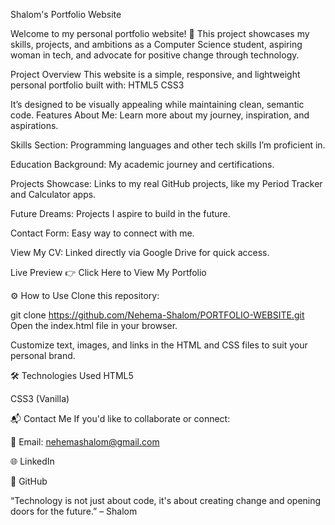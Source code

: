  Shalom's Portfolio Website
 
Welcome to my personal portfolio website! 🎀 This project showcases my skills, projects, and ambitions as a Computer Science student, aspiring woman in tech, and advocate for positive change through technology.

Project Overview
This website is a simple, responsive, and lightweight personal portfolio built with:
HTML5
CSS3

It’s designed to be visually appealing while maintaining clean, semantic code.
 Features
About Me: Learn more about my journey, inspiration, and aspirations.

Skills Section: Programming languages and other tech skills I’m proficient in.

 Education Background: My academic journey and certifications.

 Projects Showcase: Links to my real GitHub projects, like my Period Tracker and Calculator apps.

 Future Dreams: Projects I aspire to build in the future.

 Contact Form: Easy way to connect with me.

View My CV: Linked directly via Google Drive for quick access.

 Live Preview
👉 Click Here to View My Portfolio

⚙️ How to Use
Clone this repository:

git clone https://github.com/Nehema-Shalom/PORTFOLIO-WEBSITE.git
Open the index.html file in your browser.

Customize text, images, and links in the HTML and CSS files to suit your personal brand.

🛠 Technologies Used
HTML5

CSS3 (Vanilla)

📬 Contact Me
If you'd like to collaborate or connect:

📧 Email: nehemashalom@gmail.com

🌐 LinkedIn

🐙 GitHub


 “Technology is not just about code, it's about creating change and opening doors for the future.” – Shalom

